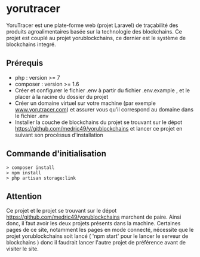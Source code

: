 # yorutracer
YoruTracer est une plate-forme web (projet Laravel) de traçabilité des produits agroalimentaires basée sur la technologie des blockchains. Ce projet est couplé au projet yorublockchains, ce dernier est le système de blockchains integré.

## Prérequis
* php : version >= 7
* composer : version >= 1.6
* Créer et configurer le fichier .env à partir du fichier .env.example , et le placer à la racine du dossier du projet
* Créer un domaine virtuel sur votre machine (par exemple www.yorutracer.com) et assurer vous qu'il correspond au domaine dans le fichier .env
* Installer la couche de blockchains du projet se trouvant sur le dépot https://github.com/medric49/yorublockchains et lancer ce projet en suivant son procéssus d'installation

## Commande d'initialisation
    > composer install
    > npm install
    > php artisan storage:link

## Attention
Ce projet et le projet se trouvant sur le dépot https://github.com/medric49/yorublockchains marchent de paire. Ainsi donc, il faut avoir les deux projets présents dans la machine. Certaines pages de ce site, notamment les pages en mode connecté, nécessite que le projet yorublockchains soit lancé ( 'npm start' pour le lancer le serveur de blockchains ) donc il faudrait lancer l'autre projet de préférence avant de visiter le site.
